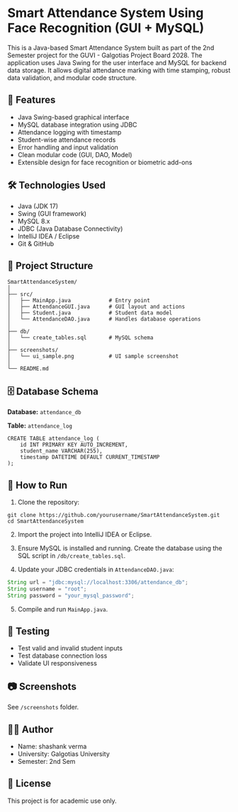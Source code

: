 
# Smart Attendance System Using Face Recognition (GUI + MySQL)

This is a Java-based Smart Attendance System built as part of the 2nd Semester project for the GUVI - Galgotias Project Board 2028. The application uses Java Swing for the user interface and MySQL for backend data storage. It allows digital attendance marking with time stamping, robust data validation, and modular code structure.

## 📌 Features
- Java Swing-based graphical interface
- MySQL database integration using JDBC
- Attendance logging with timestamp
- Student-wise attendance records
- Error handling and input validation
- Clean modular code (GUI, DAO, Model)
- Extensible design for face recognition or biometric add-ons

## 🛠 Technologies Used
- Java (JDK 17)
- Swing (GUI framework)
- MySQL 8.x
- JDBC (Java Database Connectivity)
- IntelliJ IDEA / Eclipse
- Git & GitHub

## 🧱 Project Structure
```
SmartAttendanceSystem/
│
├── src/
│   ├── MainApp.java            # Entry point
│   ├── AttendanceGUI.java      # GUI layout and actions
│   ├── Student.java            # Student data model
│   └── AttendanceDAO.java      # Handles database operations
│
├── db/
│   └── create_tables.sql       # MySQL schema
│
├── screenshots/
│   └── ui_sample.png           # UI sample screenshot
│
└── README.md
```

## 🗄️ Database Schema
**Database:** `attendance_db`

**Table:** `attendance_log`
```
CREATE TABLE attendance_log (
    id INT PRIMARY KEY AUTO_INCREMENT,
    student_name VARCHAR(255),
    timestamp DATETIME DEFAULT CURRENT_TIMESTAMP
);
```

## 🚀 How to Run
1. Clone the repository:
```
git clone https://github.com/yourusername/SmartAttendanceSystem.git
cd SmartAttendanceSystem
```

2. Import the project into IntelliJ IDEA or Eclipse.

3. Ensure MySQL is installed and running. Create the database using the SQL script in `/db/create_tables.sql`.

4. Update your JDBC credentials in `AttendanceDAO.java`:
```java
String url = "jdbc:mysql://localhost:3306/attendance_db";
String username = "root";
String password = "your_mysql_password";
```

5. Compile and run `MainApp.java`.

## 🧪 Testing
- Test valid and invalid student inputs
- Test database connection loss
- Validate UI responsiveness

## 📷 Screenshots
See `/screenshots` folder.

## 👨‍💻 Author
- Name: shashank verma
- University: Galgotias University
- Semester: 2nd Sem

## 📎 License
This project is for academic use only.
